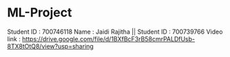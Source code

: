 # ML-Project
Student ID : 700746118 Name : Jaidi Rajitha || Student ID : 700739766 
Video link : https://drive.google.com/file/d/1BXfBcF3rB58cmrPALDfUsb-8TX8tOtQ8/view?usp=sharing 

